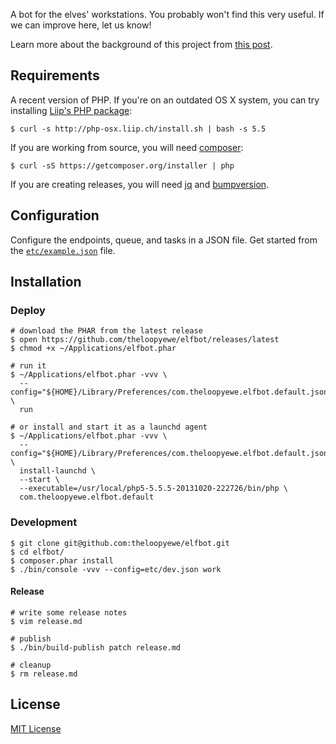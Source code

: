 A bot for the elves' workstations. You probably won't find this very useful. If we can improve here, let us know!

Learn more about the background of this project from [this post](http://dpb587.me/blog/2015/02/21/sending-work-from-a-web-application-to-desktop-applications.html).


## Requirements

A recent version of PHP. If you're on an outdated OS X system, you can try installing [Liip's PHP package](http://php-osx.liip.ch/):

    $ curl -s http://php-osx.liip.ch/install.sh | bash -s 5.5

If you are working from source, you will need [composer](https://getcomposer.org/):

    $ curl -sS https://getcomposer.org/installer | php

If you are creating releases, you will need [jq](http://stedolan.github.io/jq/) and [bumpversion](https://pypi.python.org/pypi/bumpversion).


## Configuration

Configure the endpoints, queue, and tasks in a JSON file. Get started from the [`etc/example.json`](./etc/example.json)
file.


## Installation


### Deploy


    # download the PHAR from the latest release
    $ open https://github.com/theloopyewe/elfbot/releases/latest
    $ chmod +x ~/Applications/elfbot.phar

    # run it
    $ ~/Applications/elfbot.phar -vvv \
      --config="${HOME}/Library/Preferences/com.theloopyewe.elfbot.default.json" \
      run

    # or install and start it as a launchd agent
    $ ~/Applications/elfbot.phar -vvv \
      --config="${HOME}/Library/Preferences/com.theloopyewe.elfbot.default.json" \
      install-launchd \
      --start \
      --executable=/usr/local/php5-5.5.5-20131020-222726/bin/php \
      com.theloopyewe.elfbot.default


### Development

    $ git clone git@github.com:theloopyewe/elfbot.git
    $ cd elfbot/
    $ composer.phar install
    $ ./bin/console -vvv --config=etc/dev.json work


#### Release

    # write some release notes
    $ vim release.md

    # publish
    $ ./bin/build-publish patch release.md

    # cleanup
    $ rm release.md


## License

[MIT License](./LICENSE)
